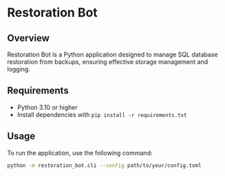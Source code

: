 
# Restoration Bot

## Overview
Restoration Bot is a Python application designed to manage SQL database restoration from backups, ensuring effective storage management and logging.

## Requirements
- Python 3.10 or higher
- Install dependencies with `pip install -r requirements.txt`

## Usage
To run the application, use the following command:

```bash
python -m restoration_bot.cli --config path/to/your/config.toml
